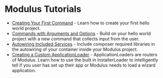 # Modulus Tutorials

- [Creating Your First Command](tutorials/my-first-command.md) - Learn how to create your first hello world project.
- [Commands with Arguments and Options](tutorials/arguments-and-options.md) - Build on your hello world project with a new command that collects input from the user.
- [Autowiring Included Services](tutorials/autowiring.md) - Include composer required libraries in the autowiring of your container inside your Modulus project.
- [Creating a Custom ApplicationLoader](tutorials/creating-custom-loader.md) - ApplicationLoaders are routers of Modulus. Learn how to use the built in InstallerLoader to intelligently tell if you user has set up their app or Modulus needs to load a wizard application.
